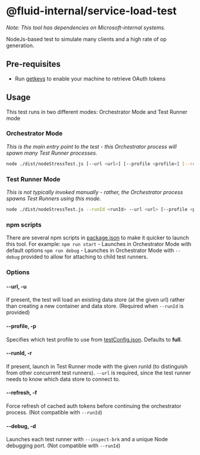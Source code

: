 # @fluid-internal/service-load-test

_Note: This tool has dependencies on Microsoft-internal systems._

NodeJs-based test to simulate many clients and a high rate of op generation.

## Pre-requisites

* Run [getkeys](/tools/getkeys/README.md) to enable your machine to retrieve OAuth tokens

## Usage

This test runs in two different modes: Orchestrator Mode and Test Runner mode

### Orchestrator Mode

_This is the main entry point to the test - this Orchestrator process will spawn many Test Runner processes._

```bash
node ./dist/nodeStressTest.js [--url <url>] [--profile <profile>] [--refresh] [--debug]
```

### Test Runner Mode

_This is not typically invoked manually - rather, the Orchestrator process spawns Test Runners using this mode._

```bash
node ./dist/nodeStressTest.js --runId <runId> --url <url> [--profile <profile>]
```

### npm scripts

There are several npm scripts in [package.json](./package.json) to make it quicker to launch this tool. For example:
`npm run start` - Launches in Orchestrator Mode with default options
`npm run debug` - Launches in Orchestrator Mode with `--debug` provided to allow for attaching to child test runners.

### Options

#### --url, -u

If present, the test will load an existing data store (at the given url) rather than creating a new container and data store.
(Required when `--runId` is provided)

#### --profile, -p

Specifies which test profile to use from [testConfig.json](./testConfig.json).  Defaults to **full**.

#### --runId, -r

If present, launch in Test Runner mode with the given runId (to distinguish from other concurrent test runners).
`--url` is required, since the test runner needs to know which data store to connect to.

#### --refresh, -f

Force refresh of cached auth tokens before continuing the orchestrator process. (Not compatible with `--runId`)

#### --debug, -d

Launches each test runner with `--inspect-brk` and a unique Node debugging port. (Not compatible with `--runId`)
